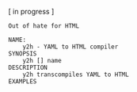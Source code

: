 [ in progress ]
```
Out of hate for HTML

NAME: 
	y2h - YAML to HTML compiler
SYNOPSIS
	y2h [] name
DESCRIPTION
	y2h transcompiles YAML to HTML
EXAMPLES
```
